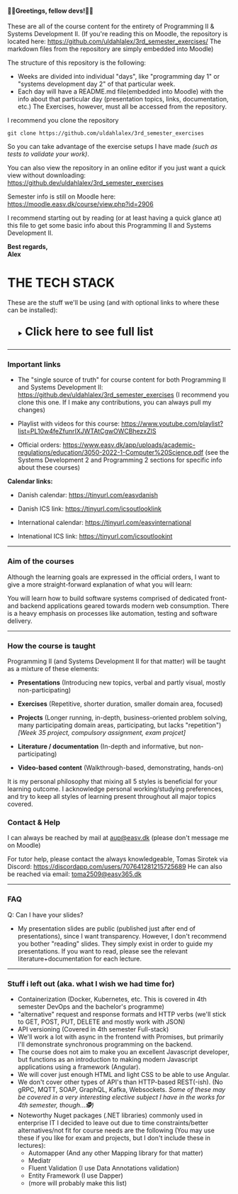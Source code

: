 #### 👨‍💻Greetings, fellow devs!👨‍💻

These are all of the course content for the entirety of Programming II & Systems Development II.
(If you're reading this on Moodle, the repository is located here: https://github.com/uldahlalex/3rd_semester_exercises/  The markdown files from the repository are simply embedded into Moodle)

The structure of this repository is the following:
- Weeks are divided into individual "days", like "programming day 1" or "systems development day 2" of that particular week.
- Each day will have a README.md file(embedded into Moodle) with the info about that particular day (presentation topics, links, documentation, etc.) The Exercises, however, must all be accessed from the repository.

I recommend you clone the repository 
```
git clone https://github.com/uldahlalex/3rd_semester_exercises
```
So you can take advantage of the exercise setups I have made *(such as tests to validate your work)*.

You can also view the repository in an online editor if you just want a quick view without downloading: https://github.dev/uldahlalex/3rd_semester_exercises

Semester info is still on Moodle here: https://moodle.easv.dk/course/view.php?id=2906

I recommend starting out by reading (or at least having a quick glance at) this file to get some basic info about this Programming II and Systems Development II.


**Best regards,**<br>
**Alex**


# THE TECH STACK
 These are the stuff we'll be using (and with optional links to where these can be installed):

 <details  style="margin: 25px;">
  <summary><b style="font-size: 25px">Click here to see full list</b></summary>

- PostgreSQL (Get a fully managed DB server for free here: https://www.elephantsql.com/ [No payment details required]). You can also download and run postgres locally on your machine (I also left a docker-compose.yml file in the root folder if anyone wants to run using Docker).
- .NET 8 https://dotnet.microsoft.com/en-us/download/dotnet/8.0 
- Nodejs 18.x (install latest LTS version using Node Version Manager, see recommended tools below)
- Angular 16 (install CLI using npm bundled with Nodejs)
- Ionic 7 (install CLI using npm bundled with Nodejs)
- Postman HTTP Client ( https://www.postman.com/downloads/ )
- Github for Actions (For CI/CD) (You don't need a paid plan - any Github account is fine)
- Playwright E2E testing (available on npm)
- Microsoft Azure (cloud service, sign up using "Azure for students" for a generous 12 month free tier)

Tools i recommend installing that will make your lives easier:
- Node version manager: 
LINUX / MAC, Follow instructions in README.md: https://github.com/nvm-sh/nvm
WINDOWS: download the nvm-setup.exe from here: https://github.com/coreybutler/nvm-windows/releases/tag/1.1.11 and run it
- Rider: Install using Jetbrains Toolbox (just like IntelliJ)
- Datagrip: Install using Jetbrains Toolbox (just like IntelliJ)
- Git bash(For Windows users) (you probably already have it since it's commonly installed along with Git)

A couple notes on tech stack decisions for those who are interested:
- I generally prefer free and open source software, and want to give you the possibility to run your programs locally and offline before you deploy(hence why PostgreSQL). 
- Everything I push is cross operating system compatible, and you can use just about any machine and operating system in the world without any difficulties. 
- The most demanding programs are Rider and Datagrip - if these are too demanding for your machine, I recommend installing VS Code and using extensions instead of a full-fledged IDE, since it can run on much fewer resources: https://code.visualstudio.com/ 



</details>


---

### Important links
- The "single source of truth" for course content for both Programming II and Systems Development II: 
https://github.dev/uldahlalex/3rd_semester_exercises (I recommend you clone this one. If I make any contributions, you can always pull my changes)
- Playlist with videos for this course: https://www.youtube.com/playlist?list=PL10w4feZfunrIXJWTAtCgwOWCBhezxZlS

- Official orders: https://www.easv.dk/app/uploads/academic-regulations/education/3050-2022-1-Computer%20Science.pdf
(see the Systems Development 2 and Programming 2 sections for specific info about these courses)

**Calendar links:**

- Danish calendar: https://tinyurl.com/easvdanish

- Danish ICS link: https://tinyurl.com/icsoutlooklink

- International calendar: https://tinyurl.com/easvinternational

- Intenational ICS link: https://tinyurl.com/icsoutlookint



---

### Aim of the courses

Although the learning goals are expressed in the official orders, I want to give a more straight-forward explanation of what you will learn:

You will learn how to build software systems comprised of dedicated front- and backend applications geared towards modern web consumption. There is a heavy emphasis on processes like automation, testing and software delivery. 


---


### How the course is taught

Programming II (and Systems Development II for that matter) will be taught as a mixture of these elements:

- **Presentations** (Introducing new topics, verbal and partly visual, mostly non-participating) 

- **Exercises** (Repetitive, shorter duration, smaller domain area, focused)

- **Projects** (Longer running, in-depth, business-oriented problem solving, many participating domain areas, participating, but lacks "repetition") *[Week 35 project, compulsory assignment, exam projcet]*

- **Literature / documentation** (In-depth and informative, but non-participating)

- **Video-based content** (Walkthrough-based, demonstrating, hands-on)

It is my personal philosophy that mixing all 5 styles is beneficial for your learning outcome. I acknowledge personal working/studying preferences, and try to keep all styles of learning present throughout all major topics covered. 

### Contact & Help

I can always be reached by mail at aup@easv.dk (please don't message me on Moodle)

For tutor help, please contact the always knowledgeable, Tomas Sirotek via Discord: https://discordapp.com/users/707641281215725689 
He can also be reached via email: toma2509@easv365.dk

---
### FAQ
Q: Can I have your slides?
- My presentation slides are public (published just after end of presentations), since I want transparency. However, I don't recommend you bother "reading" slides. They simply exist in order to guide my presentations. If you want to read, please see the relevant literature+documentation for each lecture.

---

### Stuff i left out (aka. what I wish we had time for)
- Containerization (Docker, Kubernetes, etc. This is covered in 4th semester DevOps and the bachelor's programme)
- "alternative" request and response formats and HTTP verbs (we'll stick to GET, POST, PUT, DELETE and mostly work with JSON)
- API versioning (Covered in 4th semester Full-stack)
- We'll work a lot with async in the frontend with Promises, but primarily I'll demonstrate synchronous programming on the backend.
- The course does not aim to make you an excellent Javascript developer, but functions as an introduction to making modern Javascript applications using a framework (Angular).
- We will cover just enough HTML and light CSS to be able to use Angular.
- We don't cover other types of API's than HTTP-based REST(-ish). (No gRPC, MQTT, SOAP, GraphQL, Kafka, Websockets. *Some of these may be covered in a very interesting elective subject I have in the works for 4th semester, though...🕵️)*
- Noteworthy Nuget packages (.NET libraries) commonly used in enterprise IT I decided to leave out due to time constraints/better alternatives/not fit for course needs are the following (You may use these if you like for exam and projects, but I don't include these in lectures):
    - Automapper (And any other Mapping library for that matter)
    - Mediatr
    - Fluent Validation (I use Data Annotations validation)
    - Entity Framework (I use Dapper)
    - (more will probably make this list)
